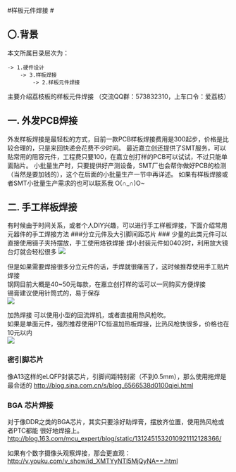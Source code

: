 #样板元件焊接 #
## 〇.背景 ##
本文所属目录层次为：  

```
-> 1.硬件设计 
	-> 3.样板焊接
		-> 2.样板元件焊接
```
主要介绍荔枝板的样板元件焊接
（交流QQ群：573832310，上车口令：爱荔枝）

## 一. 外发PCB焊接 ##
外发样板焊接是最轻松的方式，目前一款PCB样板焊接费用是300起步，价格是比较合理的，只是来回快递会花费不少时间。
最近嘉立创还提供了SMT服务，可以贴常用的阻容元件，工程费只要100，在嘉立创打样的PCB可以试试，不过只能单面贴片。
小批量生产时，只要提供好产测设备，SMT厂也会帮你做好PCB的检测（当然是要加钱的），这个在后面的小批量生产一节中再详述。
如果有样板焊接或者SMT小批量生产需求的也可以联系我 O(∩_∩)O~

## 二. 手工样板焊接 ##
有时候由于时间关系，或者个人DIY兴趣，可以进行手工样板焊接，下面介绍常用元器件的手工焊接方法
###分立元件及大引脚间距芯片 ###
少量的此类元件可以直接使用镊子夹持摆放，手工使用烙铁焊接
焊小封装元件如0402时，利用放大镜台灯就会轻松很多
![](http://7xvwj0.com1.z0.glb.clouddn.com/16-7-27/50457058.jpg)  


但是如果需要焊接很多分立元件的话，手焊就很痛苦了，这时候推荐使用手工贴片焊接    
钢网目前大概是40~50元每款，在嘉立创打样的话可以一同购买方便焊接    
锡膏建议使用针筒式的，易于保存    
![](http://7xvwj0.com1.z0.glb.clouddn.com/16-7-27/27436433.jpg)

加热焊接 可以使用小型的回流焊机，或者直接用热风枪吹。  
如果是单面元件，强烈推荐使用PTC恒温加热板焊接，比热风枪快很多，价格也在10元以内  
![](http://7xvwj0.com1.z0.glb.clouddn.com/16-7-27/34765938.jpg)

### 密引脚芯片 ###
像A13这样的eLQFP封装芯片，引脚间距特别密（不到0.5mm），那么使用拖焊是最合适的
http://blog.sina.com.cn/s/blog_6566538d0100qjei.html

### BGA 芯片焊接 ###
对于像DDR之类的BGA芯片，其实只要涂好助焊膏，摆放齐位置，使用热风枪或者PTC都能 很好地焊接上。  
http://blog.163.com/mcu_expert/blog/static/1312451532010921112128366/  

如果有个数字摄像头观察焊接，那会更直观：  
http://v.youku.com/v_show/id_XMTYyNTI5MjQyNA==.html
